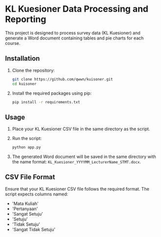 # KL Kuesioner Data Processing and Reporting

This project is designed to process survey data (KL Kuesioner) and generate a Word document containing tables and pie charts for each course.

## Installation

1. Clone the repository:

    ```bash
    git clone https://github.com/qwwn/kuisoner.git
    cd kuisoner
    ```

2. Install the required packages using pip:

    ```bash
    pip install -r requirements.txt
    ```

## Usage

1. Place your KL Kuesioner CSV file in the same directory as the script.

2. Run the script:

    ```bash
    python app.py
    ```

3. The generated Word document will be saved in the same directory with the name format: `KL_Kuesioner_YYYYMM_LecturerName_STMT.docx`.

## CSV File Format

Ensure that your KL Kuesioner CSV file follows the required format. The script expects columns named:
- 'Mata Kuliah'
- 'Pertanyaan'
- 'Sangat Setuju'
- 'Setuju'
- 'Tidak Setuju'
- 'Sangat Tidak Setuju'
